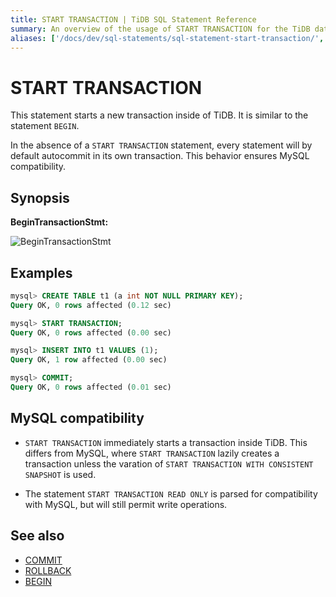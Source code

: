 ```yaml
---
title: START TRANSACTION | TiDB SQL Statement Reference
summary: An overview of the usage of START TRANSACTION for the TiDB database.
aliases: ['/docs/dev/sql-statements/sql-statement-start-transaction/','/docs/dev/reference/sql/statements/start-transaction/']
---
```


# START TRANSACTION

This statement starts a new transaction inside of TiDB. It is similar to the statement `BEGIN`.

In the absence of a `START TRANSACTION` statement, every statement will by default autocommit in its own transaction. This behavior ensures MySQL compatibility.

## Synopsis

**BeginTransactionStmt:**

![BeginTransactionStmt](/media/sqlgram/BeginTransactionStmt.png)

## Examples

```sql
mysql> CREATE TABLE t1 (a int NOT NULL PRIMARY KEY);
Query OK, 0 rows affected (0.12 sec)

mysql> START TRANSACTION;
Query OK, 0 rows affected (0.00 sec)

mysql> INSERT INTO t1 VALUES (1);
Query OK, 1 row affected (0.00 sec)

mysql> COMMIT;
Query OK, 0 rows affected (0.01 sec)
```

## MySQL compatibility

* `START TRANSACTION` immediately starts a transaction inside TiDB. This differs from MySQL, where `START TRANSACTION` lazily creates a transaction unless the varation of `START TRANSACTION WITH CONSISTENT SNAPSHOT` is used.

* The statement `START TRANSACTION READ ONLY` is parsed for compatibility with MySQL, but will still permit write operations.

## See also

* [COMMIT](/sql-statements/sql-statement-commit.md)
* [ROLLBACK](/sql-statements/sql-statement-rollback.md)
* [BEGIN](/sql-statements/sql-statement-begin.md)

